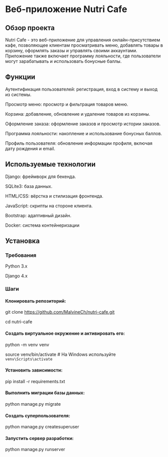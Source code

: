 # Веб-приложение Nutri Cafe
## Обзор проекта
Nutri Cafe - это веб-приложение для управления онлайн-присутствием кафе, позволяющее клиентам просматривать меню, добавлять товары в корзину, оформлять заказы и управлять своими аккаунтами. Приложение также включает программу лояльности, где пользователи могут зарабатывать и использовать бонусные баллы.

## Функции
Аутентификация пользователей: регистрация, вход в систему и выход из системы.

Просмотр меню: просмотр и фильтрация товаров меню.

Корзина: добавление, обновление и удаление товаров из корзины.

Оформление заказа: оформление заказов и просмотр истории заказов.

Программа лояльности: накопление и использование бонусных баллов.

Профиль пользователя: обновление информации профиля, включая дату рождения и email.

## Используемые технологии
Django: фреймворк для бекенда.

SQLite3: база данных.

HTML/CSS: вёрстка и стилизация фронтенда.

JavaScript: скрипты на стороне клиента.

Bootstrap: адаптивный дизайн.

Docker: система контейнеризации
## Установка
### Требования

Python 3.x

Django 4.x

### Шаги

#### Клонировать репозиторий:
git clone https://github.com/MalvineCh/nutri-cafe.git

cd nutri-cafe

#### Создать виртуальное окружение и активировать его:

python -m venv venv

source venv/bin/activate   # На Windows используйте `venv\Scripts\activate`

#### Установить зависимости:

pip install -r requirements.txt
#### Выполнить миграции базы данных:

python manage.py migrate

#### Создать суперпользователя:

python manage.py createsuperuser

#### Запустить сервер разработки:

python manage.py runserver

